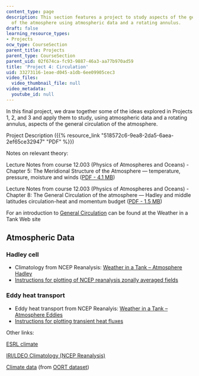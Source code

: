 ```yaml
---
content_type: page
description: This section features a project to study aspects of the general circulation
  of the atmosphere using atmospheric data and a rotating annulus.
draft: false
learning_resource_types:
- Projects
ocw_type: CourseSection
parent_title: Projects
parent_type: CourseSection
parent_uid: 02f674ca-fc93-9887-46a3-aa77b970ad59
title: 'Project 4: Circulation'
uid: 33273116-1eae-d045-a1db-6ee09905cec3
video_files:
  video_thumbnail_file: null
video_metadata:
  youtube_id: null
---
```

In this final project, we draw together some of the ideas explored in Projects 1, 2, and 3 and apply them to study, using atmospheric data and a rotating annulus, aspects of the general circulation of the atmosphere.

Project Description ({{% resource_link "518572c6-9ea8-2da5-6aea-2ef65ce32947" "PDF" %}})

Notes on relevant theory:

Lecture Notes from course 12.003 (Physics of Atmospheres and Oceans) - Chapter 5: The Meridional Structure of the Atmosphere — temperature, pressure, moisture and winds ([PDF - 4.1 MB](http://weatherclimatelab.mit.edu/wp-content/uploads/2017/07/chap5.pdf))

Lecture Notes from course 12.003 (Physics of Atmospheres and Oceans) - Chapter 8: The General Circulation of the atmosphere — Hadley and middle latitudes circulation-heat and momentum budget ([PDF - 1.5 MB](http://weathertank.mit.edu/wp-content/uploads/2017/04/chap8.pdf))

For an introduction to [General Circulation](http://weathertank.mit.edu/links/projects/general-circulation-an-introduction/general-circulation-tank-hadley) can be found at the Weather in a Tank Web site

## Atmospheric Data

### Hadley cell

- Climatology from NCEP Reanalysis: [Weather in a Tank – Atmosphere Hadley](http://weathertank.mit.edu/links/projects/general-circulation-an-introduction/general-circulation-atmosphere-hadley)
- [Instructions for plotting of NCEP reanalysis zonally averaged fields](http://weatherclimatelab.mit.edu/instructions-for-plotting-of-ncep-reanalysis-zonally-averaged-fields)

### Eddy heat transport

- Eddy heat transport from NCEP Reanalyis: [Weather in a Tank – Atmosphere Eddies](http://weathertank.mit.edu/links/projects/general-circulation-an-introduction/general-circulation-atmosphere-eddies)
- [Instructions for plotting transient heat fluxes](http://weatherclimatelab.mit.edu/instructions-for-plotting-transient-heat-fluxes-from-ncepncar-reanalysis)

Other links:

[ESRL climate](https://www.esrl.noaa.gov/psd/data/usclimdivs/)

[IRI/LDEO Climatology (NCEP Reanalysis)](http://ingrid.ldeo.columbia.edu/)

[Climate data](http://weatherclimatelab.mit.edu/climate-data-zonal-means) (from [OORT dataset](http://iridl.ldeo.columbia.edu/SOURCES/.OORT/.dataset_documentation.html))